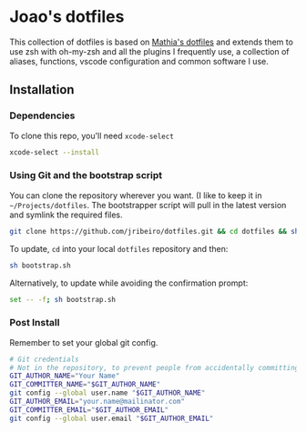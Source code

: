 # Joao's dotfiles

This collection of dotfiles is based on [Mathia's dotfiles](https://github.com/mathiasbynens/dotfiles) and extends them to use zsh with oh-my-zsh and all the plugins I frequently use, a collection of aliases, functions, vscode configuration and common software I use.

## Installation

### Dependencies

To clone this repo, you'll need `xcode-select`

```sh
xcode-select --install
```

### Using Git and the bootstrap script

You can clone the repository wherever you want. (I like to keep it in `~/Projects/dotfiles`. The bootstrapper script will pull in the latest version and symlink the required files.

```bash
git clone https://github.com/jribeiro/dotfiles.git && cd dotfiles && sh bootstrap.sh
```

To update, `cd` into your local `dotfiles` repository and then:

```bash
sh bootstrap.sh
```

Alternatively, to update while avoiding the confirmation prompt:

```bash
set -- -f; sh bootstrap.sh
```

### Post Install

Remember to set your global git config.

```bash
# Git credentials
# Not in the repository, to prevent people from accidentally committing under my name
GIT_AUTHOR_NAME="Your Name"
GIT_COMMITTER_NAME="$GIT_AUTHOR_NAME"
git config --global user.name "$GIT_AUTHOR_NAME"
GIT_AUTHOR_EMAIL="your.name@mailinator.com"
GIT_COMMITTER_EMAIL="$GIT_AUTHOR_EMAIL"
git config --global user.email "$GIT_AUTHOR_EMAIL"
```
